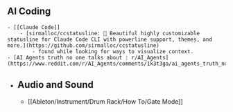## AI Coding
	- [[Claude Code]]
		- [sirmalloc/ccstatusline: 🚀 Beautiful highly customizable statusline for Claude Code CLI with powerline support, themes, and more.](https://github.com/sirmalloc/ccstatusline)
			- found while looking for ways to visualize context.
	- [AI Agents truth no one talks about : r/AI_Agents](https://www.reddit.com/r/AI_Agents/comments/1k3t3ga/ai_agents_truth_no_one_talks_about/)
- ## Audio and Sound
	- [[Ableton/Instrument/Drum Rack/How To/Gate Mode]]